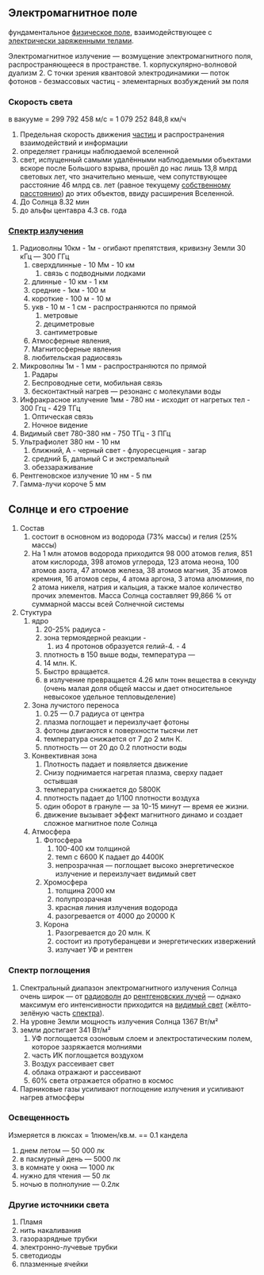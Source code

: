 ## Электромагнитное поле 
фундаментальное [физическое поле](https://ru.wikipedia.org/wiki/%D0%9F%D0%BE%D0%BB%D0%B5_(%D1%84%D0%B8%D0%B7%D0%B8%D0%BA%D0%B0)), взаимодействующее с [электрически заряженными телами](https://ru.wikipedia.org/wiki/%D0%AD%D0%BB%D0%B5%D0%BA%D1%82%D1%80%D0%B8%D1%87%D0%B5%D1%81%D0%BA%D0%B8%D0%B9_%D0%B7%D0%B0%D1%80%D1%8F%D0%B4).

Электромагнитное излучение — возмущение электромагнитного поля, распространяющееся в пространстве.
    1.  корпускулярно-волновой дуализм
    2.  С точки зрения квантовой электродинамики — поток фотонов - безмассовых частиц - элементарных возбуждений эм поля
	
### Скорость света 
в вакууме = 299 792 458 м/с = 1 079 252 848,8 км/ч
1.  Предельная скорость движения [частиц](https://ru.wikipedia.org/wiki/%D0%AD%D0%BB%D0%B5%D0%BC%D0%B5%D0%BD%D1%82%D0%B0%D1%80%D0%BD%D0%B0%D1%8F_%D1%87%D0%B0%D1%81%D1%82%D0%B8%D1%86%D0%B0) и распространения взаимодействий и информации
2.  определяет границы наблюдаемой вселенной
3.  свет, испущенный самыми удалёнными наблюдаемыми объектами вскоре после Большого взрыва, прошёл до нас лишь 13,8 млрд световых лет, что значительно меньше, чем сопутствующее расстояние 46 млрд св. лет (равное текущему [собственному расстоянию](https://ru.wikipedia.org/wiki/%D0%A1%D0%BE%D0%B1%D1%81%D1%82%D0%B2%D0%B5%D0%BD%D0%BD%D0%BE%D0%B5_%D1%80%D0%B0%D1%81%D1%81%D1%82%D0%BE%D1%8F%D0%BD%D0%B8%D0%B5)) до этих объектов, ввиду расширения Вселенной.
4.  До Солнца 8.32 мин
5.  до альфы центавра 4.3 св. года

### [Спектр излучения]
1.  Радиоволны 10км - 1м - огибают препятствия, кривизну Земли 30 кГц — 300 ГГц
	1.  сверхдлинные - 10 Мм - 10 км
		1.  связь с подводными лодками
	2.  длинные - 10 км - 1 км
	3.  средние - 1км - 100 м
	4.  короткие - 100 м - 10 м
	5.  укв - 10 м - 1 см - распространяются по прямой
		1.  метровые
		2.  дециметровые
		3.  сантиметровые
	6.  Атмосферные явления,
	7.  Магнитосферные явления
	8.  любительская радиосвязь
2.  Микроволны 1м - 1 мм - распространяются по прямой
	1.  Радары
	2.  Беспроводные сети, мобильная связь
	3.  бесконтактный нагрев — резонанс с молекулами воды
3.  Инфракрасное излучение 1мм - 780 нм - исходит от нагретых тел - 300 Ггц - 429 ТГц
	1.  Оптическая связь
	2.  Ночное видение
4.  Видимый свет 780-380 нм - 750 ТГц - 3 ПГц
5.  Ультрафиолет 380 нм - 10 нм
	1.  ближний, А - черный свет - флуоресценция - загар
	2.  средний Б, дальный С и экстремальный
	3.  обеззараживание
6.  Рентгеновское излучение 10 нм - 5 пм
7.  Гамма-лучи короче 5 мм


## Солнце и его строение
1.  Состав
	1.  состоит в основном из водорода (73% массы) и гелия (25% массы)
	2.  На 1 млн атомов водорода приходится 98 000 атомов гелия, 851 атом кислорода, 398 атомов углерода, 123 атома неона, 100 атомов азота, 47 атомов железа, 38 атомов магния, 35 атомов кремния, 16 атомов серы, 4 атома аргона, 3 атома алюминия, по 2 атома никеля, натрия и кальция, а также малое количество прочих элементов. Масса Солнца составляет 99,866 % от суммарной массы всей Солнечной системы
2.  Стуктура
	1.  ядро
		1.  20-25% радиуса -
		2.  зона термоядерной реакции -
			1.  из 4 протонов образуется гелий-4. - 4
		3.  плотность в 150 выше воды, температура —
		4.  14 млн. К.
		5.  Быстро вращается.
		6.  в излучение превращается 4.26 млн тонн вещества в секунду (очень малая доля общей массы и дает относительное невысокое удельное тепловыделение)
	2.  Зона лучистого переноса
		1.  0.25 — 0.7 радиуса от центра
		2.  плазма поглощает и переизлучает фотоны
		3.  фотоны двигаются к поверхности тысячи лет
		4.  температура снижается от 7 до 2 млн К.
		5.  плотность — от 20 до 0.2 плотности воды
	3.  Конвективная зона
		1.  Плотность падает и появляется движение
		2.  Снизу поднимается нагретая плазма, сверху падает остывшая
		3.  температура снижается до 5800К
		4.  плотность падает до 1/100 плотности воздуха
		5.  один оборот в грануле — за 10-15 минут — время ее жизни.
		6.  движение вызывает эффект магнитного динамо и создает сложное магнитное поле Солнца
	4.  Атмосфера
		1.  Фотосфера
			1.  100-400 км толщиной
			2.  темп с 6600 К падает до 4400К
			3.  непрозрачная — поглощает высоко энергетическое излучение и переизлучает видимый свет
		2.  Хромосфера
			1.  толщина 2000 км
			2.  полупрозрачная
			3.  красная линия излучения водорода
			4.  разогревается от 4000 до 20000 К
		3.  Корона
			1.  Разогревается до 20 млн. К
			2.  состоит из протуберанцеви и энергетических извержений
			3.  излучает УФ и рентген

### Cпектр поглощения
1.  Спектральный диапазон электромагнитного излучения Солнца очень широк — от [радиоволн] до [рентгеновских лучей] — однако максимум его интенсивности приходится на [видимый свет] (жёлто-зелёную часть [спектра]).
2.  На уровне Земли мощность излучения Солнца 1367 Вт/м²
3.  земли достигает 341 Вт/м²
	1.  УФ поглощается озоновым слоем и электростатическим полем, которое зазряжается молниями
	2.  часть ИК поглощается воздухом
	3.  Воздух рассеивает свет
	4.  облака отражают и рассеивают
	5.  60% света отражается обратно в космос
4.  Парниковые газы усиливают поглощение излучения и усиливают нагрев атмосферы

### Освещенность 
Измеряется в люксах = 1люмен/кв.м. == 0.1 кандела
1.  днем летом — 50 000 лк
2.  в пасмурный день — 5000 лк
3.  в комнате у окна — 1000 лк
4.  нужно для чтения — 50 лк
5.  ночью в полнолуние — 0.2лк

###  Другие источники света
1.  Пламя
2.  нить накаливания
3.  газоразрядные трубки
4.  электронно-лучевые трубки
5.  светодиоды
6.  плазменные ячейки

[радиоволн]: https://ru.wikipedia.org/wiki/%D0%A0%D0%B0%D0%B4%D0%B8%D0%BE%D0%B2%D0%BE%D0%BB%D0%BD%D1%8B
[рентгеновских лучей]: https://ru.wikipedia.org/wiki/%D0%A0%D0%B5%D0%BD%D1%82%D0%B3%D0%B5%D0%BD%D0%BE%D0%B2%D1%81%D0%BA%D0%B8%D0%B5_%D0%BB%D1%83%D1%87%D0%B8
[видимый свет]: https://ru.wikipedia.org/wiki/%D0%92%D0%B8%D0%B4%D0%B8%D0%BC%D1%8B%D0%B9_%D1%81%D0%B2%D0%B5%D1%82
[спектра]: https://ru.wikipedia.org/wiki/%D0%A1%D0%BF%D0%B5%D0%BA%D1%82%D1%80
[Спектр излучения]: https://ru.wikipedia.org/wiki/%D0%AD%D0%BB%D0%B5%D0%BA%D1%82%D1%80%D0%BE%D0%BC%D0%B0%D0%B3%D0%BD%D0%B8%D1%82%D0%BD%D0%BE%D0%B5_%D0%B8%D0%B7%D0%BB%D1%83%D1%87%D0%B5%D0%BD%D0%B8%D0%B5